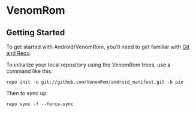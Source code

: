 VenomRom
==============

Getting Started
----------------

To get started with Android/VenomRom, you'll need to get
familiar with [Git and Repo](https://source.android.com/source/using-repo.html).

To initialize your local repository using the VenomRom trees, use a command like this:

    repo init -u git://github.com/VenomRom/android_manifest.git -b pie

Then to sync up:

    repo sync -f --force-sync
